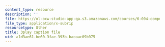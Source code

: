 ```yaml
---
content_type: resource
description: ''
file: https://ol-ocw-studio-app-qa.s3.amazonaws.com/courses/6-004-computation-structures-spring-2017/a1d3ae61be603fae393bbaeaac09b075_q38KAGAKORk.srt
file_type: application/x-subrip
resourcetype: Other
title: 3play caption file
uid: a1d3ae61-be60-3fae-393b-baeaac09b075
---
```

